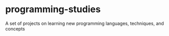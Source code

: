 # programming-studies
A set of projects on learning new programming languages, techniques, and concepts
